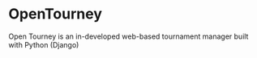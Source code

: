 # OpenTourney
Open Tourney is an in-developed web-based tournament manager built with Python (Django)
